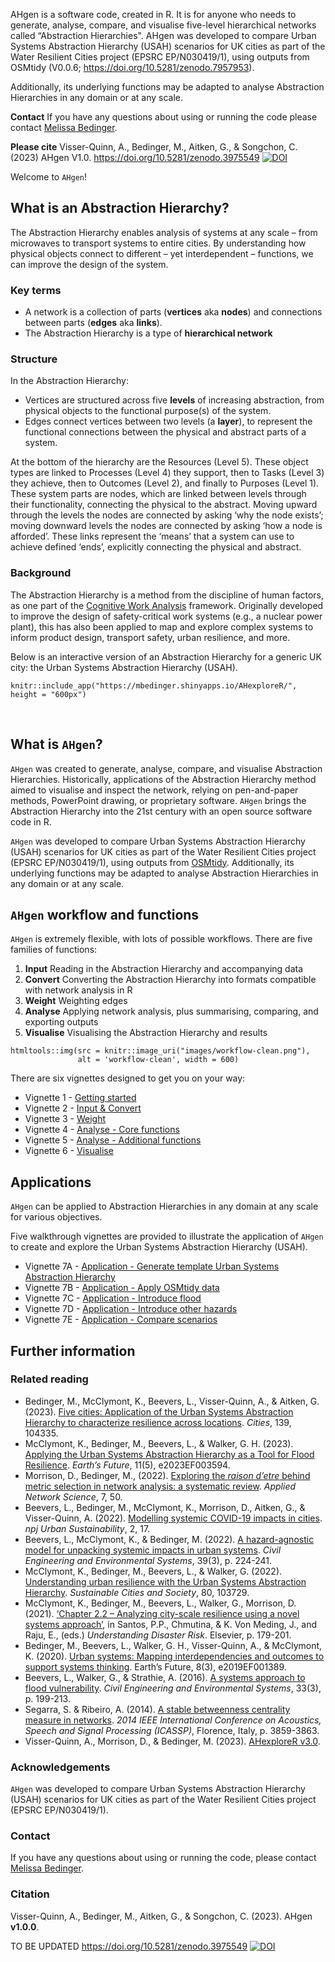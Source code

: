 AHgen is a software code, created in R. It is for anyone who needs to generate, analyse, compare, and visualise five-level hierarchical networks called “Abstraction Hierarchies". AHgen was developed to compare Urban Systems Abstraction Hierarchy (USAH) scenarios for UK cities as part of the Water Resilient Cities project (EPSRC EP/N030419/1), using outputs from OSMtidy (V0.0.6; https://doi.org/10.5281/zenodo.7957953). 

Additionally, its underlying functions may be adapted to analyse Abstraction Hierarchies in any domain or at any scale.

**Contact** If you have any questions about using or running the code please contact [Melissa Bedinger](dr.m.bedinger@gmail.com).

**Please cite** Visser-Quinn, A., Bedinger, M., Aitken, G., & Songchon, C. (2023) AHgen V1.0. https://doi.org/10.5281/zenodo.3975549 [![DOI](https://zenodo.org/badge/DOI/10.5281/zenodo.3975549.svg)](https://doi.org/10.5281/zenodo.3975549)

Welcome to `AHgen`!

## What is an Abstraction Hierarchy?

The Abstraction Hierarchy enables analysis of systems at any scale – from microwaves to transport systems to entire cities. By understanding how physical objects connect to different – yet interdependent – functions, we can improve the design of the system.

### Key terms

- A network is a collection of parts (**vertices** aka **nodes**) and connections between parts (**edges** aka **links**).
- The Abstraction Hierarchy is a type of **hierarchical network**

### Structure

In the Abstraction Hierarchy:

- Vertices are structured across five **levels** of increasing abstraction, from physical objects to the functional purpose(s) of the system.
- Edges connect vertices between two levels (a **layer**), to represent the functional connections between the physical and abstract parts of a system.
                            
At the bottom of the hierarchy are the Resources (Level 5). These object types are linked to Processes (Level 4) they support, then to Tasks (Level 3) they achieve, then to Outcomes (Level 2), and finally to Purposes (Level 1). These system parts are nodes, which are linked between levels through their functionality, connecting the physical to the abstract. Moving upward through the levels the nodes are connected by asking ‘why the node exists’; moving downward levels the nodes are connected by asking ‘how a node is afforded’. These links represent the ‘means’ that a system can use to achieve defined ‘ends’, explicitly connecting the physical and abstract.

### Background

The Abstraction Hierarchy is a method from the discipline of human factors, as one part of the [Cognitive Work Analysis](https://doi.org/10.1201/9781315572543) framework. Originally developed to improve the design of safety-critical work systems (e.g., a nuclear power plant), this has also been applied to map and explore complex systems to inform product design, transport safety, urban resilience, and more. 

Below is an interactive version of an Abstraction Hierarchy for a generic UK city: the Urban Systems Abstraction Hierarchy (USAH).

```{r, echo = FALSE}
knitr::include_app("https://mbedinger.shinyapps.io/AHexploreR/", height = "600px")
```

<br>

## What is `AHgen`?

`AHgen` was created to generate, analyse, compare, and visualise Abstraction Hierarchies. Historically, applications of the Abstraction Hierarchy method aimed to visualise and inspect the network, relying on pen-and-paper methods, PowerPoint drawing, or proprietary software. `AHgen` brings the Abstraction Hierarchy into the 21st century with an open source software code in R.

`AHgen` was developed to compare Urban Systems Abstraction Hierarchy (USAH) scenarios for UK cities as part of the Water Resilient Cities project (EPSRC EP/N030419/1), using outputs from [OSMtidy](https://github.com/avisserquinn/OSMtidy). Additionally, its underlying functions may be adapted to analyse Abstraction Hierarchies in any domain or at any scale.

## `AHgen` workflow and functions

`AHgen` is extremely flexible, with lots of possible workflows. There are five families of functions: 

1. **Input** Reading in the Abstraction Hierarchy and accompanying data
2. **Convert** Converting the Abstraction Hierarchy into formats compatible with network analysis in R
3. **Weight** Weighting edges
4. **Analyse** Applying network analysis, plus summarising, comparing, and exporting outputs
5. **Visualise** Visualising the Abstraction Hierarchy and results
```{r, echo = FALSE}
htmltools::img(src = knitr::image_uri("images/workflow-clean.png"), 
               alt = 'workflow-clean', width = 600)
```
There are six vignettes designed to get you on your way:

- Vignette 1 - [Getting started](Vignette-1---Getting-started.html)
- Vignette 2 - [Input & Convert](Vignette-2---Input-&-Convert.html)
- Vignette 3 - [Weight](Vignette-3---Weight.html)
- Vignette 4 - [Analyse - Core functions](Vignette-4---Analyse---Core-functions.html)
- Vignette 5 - [Analyse - Additional functions](Vignette-5---Analyse---Additional-functions.html)
- Vignette 6 - [Visualise](Vignette-6---Visualise.html)


## Applications
`AHgen` can be applied to Abstraction Hierarchies in any domain at any scale for various objectives.

Five walkthrough vignettes are provided to illustrate the application of `AHgen` to create and explore the Urban Systems Abstraction Hierarchy (USAH).

- Vignette 7A - [Application - Generate template Urban Systems Abstraction Hierarchy](Vignette-7A---Application---Generate-template-Urban-Systems-Abstraction-Hierarchy.html)
- Vignette 7B - [Application - Apply OSMtidy data](Vignette-7B---Application---Apply-OSMtidy-data.html)
- Vignette 7C - [Application - Introduce flood](Vignette-7C---Application---Introduce-flood.html)
- Vignette 7D - [Application - Introduce other hazards](Vignette-7D---Application---Introduce-other-hazards.html)
- Vignette 7E - [Application - Compare scenarios](Vignette-7E---Application---Compare-scenarios.html)


## Further information

### Related reading

- Bedinger, M., McClymont, K., Beevers, L., Visser-Quinn, A., & Aitken, G. (2023). [Five cities: Application of the Urban Systems Abstraction Hierarchy to characterize resilience across locations](https://doi.org/10.1016/j.cities.2023.104355). *Cities*, 139, 104335.
- McClymont, K., Bedinger, M., Beevers, L., & Walker, G. H. (2023). [Applying the Urban Systems Abstraction Hierarchy as a Tool for Flood Resilience](https://doi.org/10.1029/2023EF003594). *Earth’s Future*, 11(5), e2023EF003594.
- Morrison, D., Bedinger, M., (2022). [Exploring the *raison d’etre* behind metric selection in network analysis: a systematic review](https://doi.org/10.1007/s41109-022-00476-w). *Applied Network Science*, 7, 50.
- Beevers, L., Bedinger, M., McClymont, K., Morrison, D., Aitken, G., & Visser-Quinn, A. (2022). [Modelling systemic COVID-19 impacts in cities](https://doi.org/10.1038/s42949-022-00060-2). *npj Urban Sustainability*, 2, 17.
- Beevers, L., McClymont, K., & Bedinger, M. (2022). [A hazard-agnostic model for unpacking systemic impacts in urban systems](https://doi.org/10.1080/10286608.2022.2083112). *Civil Engineering and Environmental Systems*, 39(3), p. 224-241.
- McClymont, K., Bedinger, M., Beevers, L., & Walker, G. (2022). [Understanding urban resilience with the Urban Systems Abstraction Hierarchy](https://doi.org/10.1016/j.scs.2022.103729). *Sustainable Cities and Society*, 80, 103729.
- McClymont, K., Bedinger, M., Beevers, L., Walker, G., Morrison, D. (2021). [‘Chapter 2.2 – Analyzing city-scale resilience using a novel systems approach’](https://doi.org/10.1016/B978-0-12-819047-0.00011-1), in Santos, P.P., Chmutina, & K. Von Meding, J., and Raju, E., (eds.) *Understanding Disaster Risk*. Elsevier, p. 179-201.
- Bedinger, M., Beevers, L., Walker, G. H., Visser-Quinn, A., & McClymont, K. (2020). [Urban systems: Mapping interdependencies and outcomes to support systems thinking](http://dx.doi.org/10.1029/2019EF001389). Earth’s Future, 8(3), e2019EF001389.
- Beevers, L., Walker, G., & Strathie, A. (2016). [A systems approach to flood vulnerability](https://doi.org/10.1080/10286608.2016.1202931). *Civil Engineering and Environmental Systems*, 33(3), p. 199-213.
- Segarra, S. & Ribeiro, A. (2014). [A stable betweenness centrality measure in networks](https://doi.org/10.1109/ICASSP.2014.6854324). *2014 IEEE International Conference on Acoustics, Speech and Signal Processing (ICASSP)*, Florence, Italy, p. 3859-3863.
- Visser-Quinn, A., Morrison, D., & Bedinger, M. (2023). [AHexploreR v3.0](https://mbedinger.shinyapps.io/AHexploreR).

### Acknowledgements
`AHgen` was developed to compare Urban Systems Abstraction Hierarchy (USAH) scenarios for UK cities as part of the Water Resilient Cities project (EPSRC EP/N030419/1).

### Contact 
If you have any questions about using or running the code, please contact [Melissa Bedinger](dr.m.bedinger@gmail.com). 

### Citation
Visser-Quinn, A., Bedinger, M., Aitken, G., & Songchon, C. (2023). AHgen **v1.0.0**.

TO BE UPDATED
https://doi.org/10.5281/zenodo.3975549 [![DOI](https://zenodo.org/badge/DOI/10.5281/zenodo.3975549.svg)](https://doi.org/10.5281/zenodo.3975549)